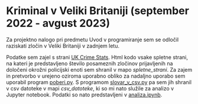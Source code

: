 # Kriminal v Veliki Britaniji (september 2022 - avgust 2023)
Za projektno nalogo pri predmetu Uvod v programiranje sem se odločil raziskati zločin v Veliki Britaniji v zadnjem letu.

Podatke sem zajel s strani [UK Crime Stats](https://www.ukcrimestats.com/Police_Force). Html kodo vsake spletne strani, na kateri je predstavljeno število posameznih zločinov prijavljenih na določeni okrožni policijski enoti sem shranil v mapo *spletne_strani*. Za zajem in pretvorbo v urejeno oziroma uporabno obliko za nadaljno uporabo sem uporabil program [poberi.py](poberi.py). S programom [slovar_v_csv.py](slovar_v_csv.py) pa sem jih shranil v csv datoteke v mapi *csv_datoteke*, ki so mi nato služile za analizo v Jupyter notebook. Podatki so nato predstavljeni v [analiza.ipynb](analiza.ipynb).